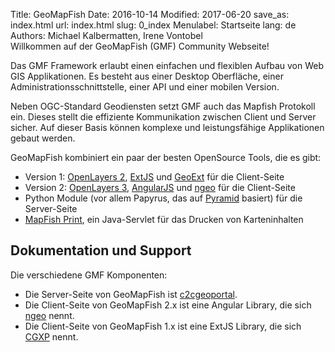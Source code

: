 Title: GeoMapFish
Date: 2016-10-14
Modified: 2017-06-20
save_as: index.html
url: index.html
slug: 0_index
Menulabel: Startseite
lang: de
Authors: Michael Kalbermatten, Irene Vontobel
<br>
Willkommen auf der GeoMapFish (GMF) Community Webseite!

Das GMF Framework erlaubt einen einfachen und flexiblen Aufbau von Web GIS Applikationen.
Es besteht aus einer Desktop Oberfläche, einer Administrationsschnittstelle, einer API und
einer mobilen Version.

Neben OGC-Standard Geodiensten setzt GMF auch das Mapfish Protokoll ein. Dieses stellt die
effiziente Kommunikation zwischen Client und Server sicher. Auf dieser Basis können
komplexe und leistungsfähige Applikationen gebaut werden.

GeoMapFish kombiniert ein paar der besten OpenSource Tools, die es gibt:

* Version 1: [OpenLayers 2](http://openlayers.org/two), [ExtJS](http://docs.sencha.com/extjs/3.4.0/) und [GeoExt](http://geoext.org/v1/) für die Client-Seite
* Version 2: [OpenLayers 3](http://openlayers.org), [AngularJS](https://angularjs.org/) und [ngeo](https://camptocamp.github.io/ngeo/master/apidoc/index.html) für die Client-Seite
* Python Module (vor allem Papyrus, das auf [Pyramid](https://trypyramid.com) basiert) für die Server-Seite
* [MapFish Print](http://mapfish.github.io/mapfish-print-doc/#/overview), ein Java-Servlet für das Drucken von Karteninhalten

## Dokumentation und Support

Die verschiedene GMF Komponenten:

* Die Server-Seite von GeoMapFish ist [c2cgeoportal](https://github.com/camptocamp/c2cgeoportal).
* Die Client-Seite von GeoMapFish 2.x ist eine Angular Library, die sich [ngeo](https://github.com/camptocamp/ngeo) nennt.
* Die Client-Seite von GeoMapFish 1.x ist eine ExtJS Library, die sich [CGXP](https://github.com/camptocamp/cgxp) nennt.
